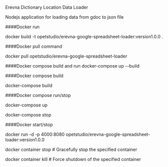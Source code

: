 Erevna Dictionary Location Data Loader

Nodejs application for loading data from gdoc to json file


####Docker run

  docker build -t  opetstudio/erevna-google-spreadsheet-loader:version1.0.0 .

####Docker pull command

  docker pull opetstudio/erevna-google-spreadsheet-loader

####Docker compose build and run
  docker-compose up --build

####Docker compose build

  docker-compose build

####Docker compose run/stop

  docker-compose up

  docker-compose stop

####Docker start/stop

  docker run -d -p 4000:8080 opetstudio/erevna-google-spreadsheet-loader:version1.0.0

  docker container stop <hash>           # Gracefully stop the specified container

  docker container kill <hash>         # Force shutdown of the specified container
